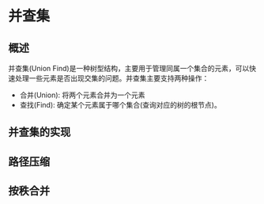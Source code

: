 # 并查集

## 概述

并查集(Union Find)是一种树型结构，主要用于管理同属一个集合的元素，可以快速处理一些元素是否出现交集的问题。并查集主要支持两种操作：

- 合并(Union): 将两个元素合并为一个元素
- 查找(Find): 确定某个元素属于哪个集合(查询对应的树的根节点)。

## 并查集的实现

## 路径压缩

## 按秩合并
